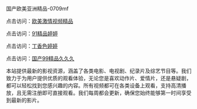国产欧美亚洲精品-0709mf

点击访问：<a href="https://heiliaowt0d7p.pages.dev">欧美激情视频精品</a>

点击访问：<a href="https://heiliaoga6s9v.pages.dev">91精品婷婷</a>

点击访问：<a href="https://heiliaoow5kzm.pages.dev">丁香色婷婷</a>

点击访问：<a href="https://heiliao2dmwwy.pages.dev">国产99精品久久久</a>

本站提供最新的影视资源，涵盖了各类电影、电视剧、纪录片及综艺节目等。我们致力于为用户提供优质的观看体验，无论您是喜欢动作片、爱情片，还是悬疑剧，都可以轻松找到您感兴趣的内容。所有视频都可在各类设备上观看，支持高清播放，且无需注册即可直接观看。我们每周都会更新，确保您始终能够第一时间享受到最新的影片。

<span style="display:none;">[Canonical link]((https://github.com/et20250709/et20250709) ）</span>
